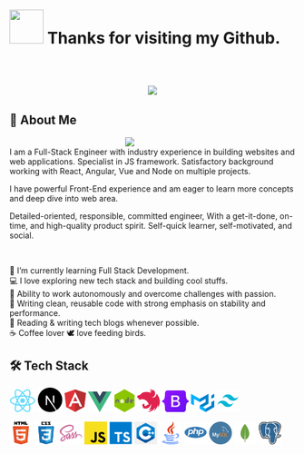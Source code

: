 # <img height="60" width="60" src="https://media.giphy.com/media/lP8xu5t2DLGG045H8F/giphy.gif" /> Thanks for visiting my Github.
<br />
<br />
<p align="center">
  <img src="https://readme-typing-svg.herokuapp.com/?lines=Senior%20Front-End%20developer;JS%20framework%20Expert;4%2B%20years%20of%20rich%20experience;Always%20learning%20new%20technology&font=Pacifico&center=true&width=650&height=120&color=58a6ff&vCenter=true&size=45%22">
</p>

## 📜 About Me
<img align="right" width="300" src="https://media.giphy.com/media/dWesBcTLavkZuG35MI/giphy.gif" />
<br/>
I am a Full-Stack Engineer with industry experience in building websites and web applications. Specialist in JS framework. Satisfactory background working with React, Angular, Vue and Node on multiple projects.

I have powerful Front-End experience and am eager to learn more concepts and deep dive into web area.

Detailed-oriented, responsible, committed engineer, With a get-it-done, on-time, and high-quality product spirit. Self-quick learner, self-motivated, and social.

<br/>

🚀  I’m currently learning Full Stack Development.<br/>
💻  I love exploring new tech stack and building cool stuffs.<br/>
💯  Ability to work autonomously and overcome challenges with passion.<br/>
💫  Writing clean, reusable code with strong emphasis on stability and performance.<br/>
📰  Reading & writing tech blogs whenever possible.<br/>
☕  Coffee lover  🕊  love feeding birds.<br/>

## 🛠️ Tech Stack

<code><img src="./assets/react.png" height="40"></code>
<code><img src="./assets/nextjs-logo.svg" height="43"></code>
<code><img src="./assets/Angular.png" height="40"></code>
<code><img src="./assets/vue.png" height="36"></code>
<code><img src="./assets/node.png" height="40"></code>
<code><img src="./assets/NestJS.png" height="40"></code>
<code><img src="./assets/Bootstrap_logo.png" height="38"></code>
<code><img src="./assets/mui.png" height="32"></code>
<code><img src="./assets/Tailwind_CSS.png" height="40"></code>

<code><img src="./assets/html.png" height="40"></code>
<code><img src="./assets/css.png" height="40"></code>
<code><img src="./assets/Sass%20logo.svg" height="40"></code>
<code><img src="./assets/js.png" height="40"></code>
<code><img src="./assets/Typescript.svg" height="40"></code>
<code><img src="./assets/c++.png" height="40"></code>
<code><img src="./assets/java.png" height="40"></code>
<code><img src="./assets/php.png" height="40"></code>
<code><img src="./assets/MySQL-Logo.png" height="40"></code>
<code><img src="./assets/MongoDB.png" height="40"></code>
<code><img src="./assets/PostgreSQL.png" height="40"></code>
